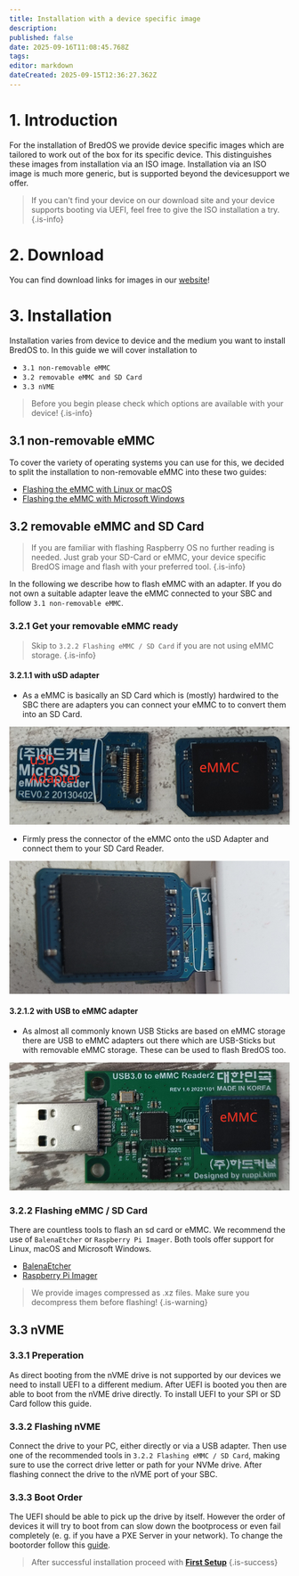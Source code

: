 ```yaml
---
title: Installation with a device specific image
description: 
published: false
date: 2025-09-16T11:08:45.768Z
tags: 
editor: markdown
dateCreated: 2025-09-15T12:36:27.362Z
---
```


# 1. Introduction
For the installation of BredOS we provide device specific images which are tailored to work out of the box for its specific device. This distinguishes these images from installation via an ISO image. Installation via an ISO image is much more generic, but is supported beyond the devicesupport we offer. 
> If you can't find your device on our download site and your device supports booting via UEFI, feel free to give the ISO installation a try.
{.is-info}


# 2. Download
You can find download links for images in our [website](https://bredos.org/download.html)!

# 3. Installation
Installation varies from device to device and the medium you want to install BredOS to. In this guide we will cover installation to
- `3.1 non-removable eMMC`
- `3.2 removable eMMC and SD Card`
- `3.3 nVME`

> Before you begin please check which options are available with your device!
{.is-info}


## 3.1 non-removable eMMC
To cover the variety of operating systems you can use for this, we decided to split the installation to non-removable eMMC into these two guides:

 - [Flashing the eMMC with Linux or macOS](/en/install/device-specific-image/Flashing-the-eMMC-with-Linux-or-macOS)
 - [Flashing the eMMC with Microsoft Windows](/en/install/device-specific-image/Flashing-the-eMMC-with-Microsoft-Windows)
 
## 3.2 removable eMMC and SD Card
> If you are familiar with flashing Raspberry OS no further reading is needed. Just grab your SD-Card or eMMC, your device specific BredOS image and flash with your preferred tool.
{.is-info}

In the following we describe how to flash eMMC with an adapter. If you do not own a suitable adapter leave the eMMC connected to your SBC and follow `3.1 non-removable eMMC`.
### 3.2.1 Get your removable eMMC ready
> Skip to `3.2.2 Flashing eMMC / SD Card` if you are not using eMMC storage.
{.is-info}

#### 3.2.1.1 with uSD adapter
- As a eMMC is basically an SD Card which is (mostly) hardwired to the SBC there are adapters you can connect your eMMC to to convert them into an SD Card.

![usd-emmc-cut.png](/installation-dsi/usd-emmc-cut.png)
- Firmly press the connector of the eMMC onto the uSD Adapter and connect them to your SD Card Reader.

![usd-connected-cut.png](/installation-dsi/usd-connected-cut.png)

#### 3.2.1.2 with USB to eMMC adapter
- As almost all commonly known USB Sticks are based on eMMC storage there are USB to eMMC adapters out there which are USB-Sticks but with removable eMMC storage. These can be used to flash BredOS too.

![emmc-reader-cut.png](/installation-dsi/emmc-reader-cut.png)

### 3.2.2 Flashing eMMC / SD Card
There are countless tools to flash an sd card or eMMC. We recommend the use of `BalenaEtcher` or `Raspberry Pi Imager`. Both tools offer support for Linux, macOS and Microsoft Windows. 

- [BalenaEtcher](https://etcher.balena.io/)
- [Raspberry Pi Imager](https://github.com/raspberrypi/rpi-imager)

> We provide images compressed as .xz files. Make sure you decompress them before flashing!
{.is-warning}


## 3.3 nVME
### 3.3.1 Preperation
As direct booting from the nVME drive is not supported by our devices we need to install UEFI to a different medium. After UEFI is booted you then are able to boot from the nVME drive directly. To install UEFI to your SPI or SD Card follow this guide.

### 3.3.2 Flashing nVME
Connect the drive to your PC, either directly or via a USB adapter. Then use one of the recommended tools in `3.2.2 Flashing eMMC / SD Card`, making sure to use the correct drive letter or path for your NVMe drive. After flashing connect the drive to the nVME port of your SBC.

### 3.3.3 Boot Order
The UEFI should be able to pick up the drive by itself. However the order of devices it will try to boot from can slow down the bootprocess or even fail completely (e. g. if you have a PXE Server in your network). To change the bootorder follow this [guide](/en/how-to/change-default-boot-order-rk3588).

> After successful installation proceed with [**First Setup**](/en/install/first-setup)
{.is-success}
